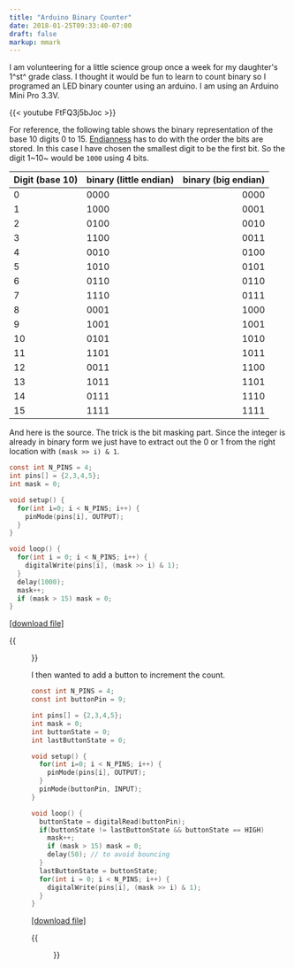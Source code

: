```yaml
---
title: "Arduino Binary Counter"
date: 2018-01-25T09:33:40-07:00
draft: false
markup: mmark
---
```


I am volunteering for a little science group once a week for my daughter's 1^st^ grade class. I thought it would be fun to learn to count binary so I programed an LED binary counter using an arduino. I am using an Arduino Mini Pro 3.3V.

{{< youtube FtFQ3j5bJoc >}}

For reference, the following table shows the binary representation of the base 10 digits 0 to 15. [Endianness](https://en.wikipedia.org/wiki/Endianness) has to do with the order the bits are stored. In this case I have chosen the smallest digit to be the first bit. So the digit 1~10~ would be `1000` using 4 bits.

Digit (base 10) | binary (little endian) | binary (big endian) |
----------------|------------------------|---------------------:
 0  | 0000 | 0000
 1  | 1000 | 0001
 2  | 0100 | 0010
 3  | 1100 | 0011
 4  | 0010 | 0100
 5  | 1010 | 0101
 6  | 0110 | 0110
 7  | 1110 | 0111
 8  | 0001 | 1000
 9  | 1001 | 1001
 10 | 0101 | 1010
 11 | 1101 | 1011
 12 | 0011 | 1100
 13 | 1011 | 1101
 14 | 0111 | 1110
 15 | 1111 | 1111

And here is the source. The trick is the bit masking part. Since the integer is already in binary form we just have to extract out the 0 or 1 from the right location with `(mask >> i) & 1`.

~~~c
const int N_PINS = 4;
int pins[] = {2,3,4,5};
int mask = 0;

void setup() {                
  for(int i=0; i < N_PINS; i++) {
    pinMode(pins[i], OUTPUT);
  } 
}

void loop() {
  for(int i = 0; i < N_PINS; i++) {
    digitalWrite(pins[i], (mask >> i) & 1);
  }
  delay(1000);
  mask++;
  if (mask > 15) mask = 0;
}
~~~
[[download file]](/files/binary_counter.ino)

{{<figure title="Binary Counter Schematic" src="/img/binary_counter.png" caption="Binary Counter Schematic">}}


I then wanted to add a button to increment the count.

~~~c
const int N_PINS = 4;
const int buttonPin = 9;

int pins[] = {2,3,4,5};
int mask = 0;
int buttonState = 0;
int lastButtonState = 0;

void setup() {                
  for(int i=0; i < N_PINS; i++) {
    pinMode(pins[i], OUTPUT);
  } 
  pinMode(buttonPin, INPUT);
}

void loop() {
  buttonState = digitalRead(buttonPin);
  if(buttonState != lastButtonState && buttonState == HIGH) {
    mask++;
    if (mask > 15) mask = 0;
    delay(50); // to avoid bouncing
  }
  lastButtonState = buttonState;
  for(int i = 0; i < N_PINS; i++) {
    digitalWrite(pins[i], (mask >> i) & 1);
  }
}
~~~
[[download file]](/files/binary_counter_with_button.ino)

{{<figure title="Binary Counter Schematic with button" src="/img/binary_counter_with_button.png" caption="Binary Counter with Button Schematic">}}

